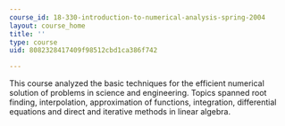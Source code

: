 ```yaml
---
course_id: 18-330-introduction-to-numerical-analysis-spring-2004
layout: course_home
title: ''
type: course
uid: 8082328417409f98512cbd1ca386f742

---
```

This course analyzed the basic techniques for the efficient numerical solution of problems in science and engineering. Topics spanned root finding, interpolation, approximation of functions, integration, differential equations and direct and iterative methods in linear algebra.
